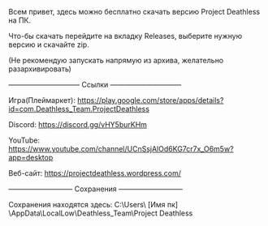 Всем привет, здесь можно бесплатно скачать версию Project Deathless на ПК.

Что-бы скачать перейдите на вкладку Releases, выберите нужную версию и скачайте zip.

(Не рекомендую запускать напрямую из архива, желательно разархивировать)


—————————— Ссылки ——————————

Игра(Плеймаркет): https://play.google.com/store/apps/details?id=com.Deathless_Team.ProjectDeathless

Discord: https://discord.gg/vHY5burKHm

YouTube: https://www.youtube.com/channel/UCnSsjAlOd6KG7cr7x_O6m5w?app=desktop

Веб-сайт: https://projectdeathless.wordpress.com/

————————— Сохранения —————————

Сохранения находятся здесь: C:\Users\ [Имя пк] \AppData\LocalLow\Deathless_Team\Project Deathless
